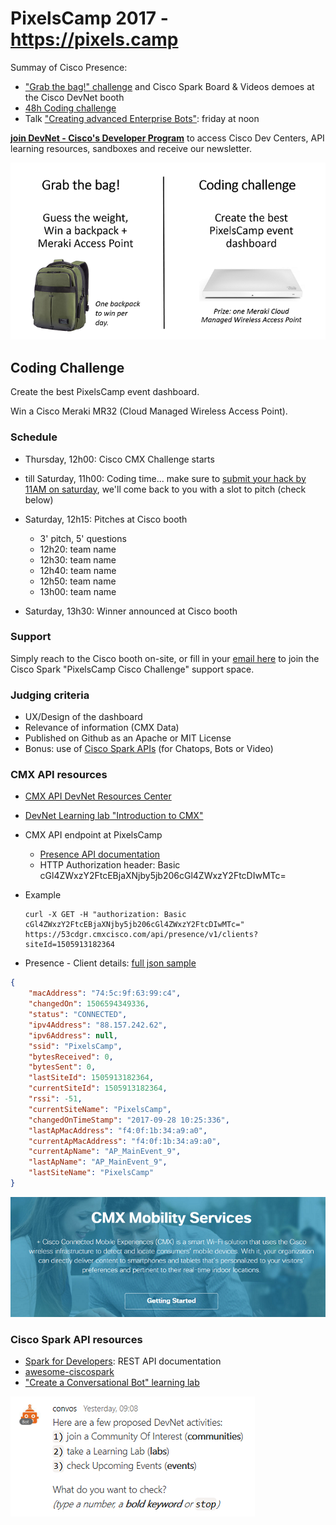 # PixelsCamp 2017 - https://pixels.camp

Summay of Cisco Presence:
- ["Grab the bag!" challenge](https://developer.cisco.com/join/pixelscamp2017) and Cisco Spark Board & Videos demoes at the Cisco DevNet booth
- [48h Coding challenge](#coding)
- Talk ["Creating advanced Enterprise Bots"](https://github.com/PixelsCamp/talks/blob/master/2017/building-advanced-bots_steve_sfartz.md): friday at noon

**[join DevNet - Cisco's Developer Program](https://developer.cisco.com/join/pixelscamp2017)** to access Cisco Dev Centers, API learning resources, sandboxes and receive our newsletter.

![challenges](img/challenges.png)


## <a name="coding"></a>Coding Challenge

Create the best PixelsCamp event dashboard.

Win a Cisco Meraki MR32 (Cloud Managed Wireless Access Point).


### Schedule

- Thursday, 12h00: Cisco CMX Challenge starts

- till Saturday, 11h00: Coding time... make sure to [submit your hack by 11AM on saturday](https://app.smartsheet.com/b/home?lx=jCXQT44nQI9bjvDBjhX5wg), we'll come back to you with a slot to pitch (check below)

- Saturday, 12h15: Pitches at Cisco booth
   - 3' pitch, 5' questions
   - 12h20: team name
   - 12h30: team name
   - 12h40: team name
   - 12h50: team name
   - 13h00: team name

- Saturday, 13h30: Winner announced at Cisco booth


### Support 

Simply reach to the Cisco booth on-site, or fill in your [email here](https://eurl.io/#Bkm0tVFoZ) to join the Cisco Spark "PixelsCamp Cisco Challenge" support space.


### Judging criteria

- UX/Design of the dashboard
- Relevance of information (CMX Data)
- Published on Github as an Apache or MIT License
- Bonus: use of [Cisco Spark APIs](https://developer.ciscospark.com/) (for Chatops, Bots or Video)


### CMX API resources

- [CMX API DevNet Resources Center](https://developer.cisco.com/site/cmx-mobility-services/)
- [DevNet Learning lab "Introduction to CMX"](https://learninglabs.cisco.com/modules/dna-cmx-mse/09-cmx-01-introduction-to-cmx/step/1
)
- CMX API endpoint at PixelsCamp
   - [Presence API documentation](https://www.cisco.com/c/en/us/td/docs/wireless/mse/cmxcloud/api/b_cmxcloud_api_reference/b-cmx-102-api-reference-guide_chapter_0100.html)
   - HTTP Authorization header: Basic cGl4ZWxzY2FtcEBjaXNjby5jb206cGl4ZWxzY2FtcDIwMTc=

- Example
    ```shell
    curl -X GET -H "authorization: Basic cGl4ZWxzY2FtcEBjaXNjby5jb206cGl4ZWxzY2FtcDIwMTc=" https://53cdgr.cmxcisco.com/api/presence/v1/clients?siteId=1505913182364
    ```

- Presence - Client details: [full json sample](presence_client_details.json)

```json
{
    "macAddress": "74:5c:9f:63:99:c4",
    "changedOn": 1506594349336,
    "status": "CONNECTED",
    "ipv4Address": "88.157.242.62",
    "ipv6Address": null,
    "ssid": "PixelsCamp",
    "bytesReceived": 0,
    "bytesSent": 0,
    "lastSiteId": 1505913182364,
    "currentSiteId": 1505913182364,
    "rssi": -51,
    "currentSiteName": "PixelsCamp",
    "changedOnTimeStamp": "2017-09-28 10:25:336",
    "lastApMacAddress": "f4:0f:1b:34:a9:a0",
    "currentApMacAddress": "f4:0f:1b:34:a9:a0",
    "currentApName": "AP_MainEvent_9",
    "lastApName": "AP_MainEvent_9",
    "lastSiteName": "PixelsCamp"
}
```


![cmx](img/cmx.png)


### Cisco Spark API resources

- [Spark for Developers](https://developer.ciscospark.com): REST API documentation
- [awesome-ciscospark](https://github.com/CiscoDevNet/awesome-ciscospark)
- ["Create a Conversational Bot" learning lab](https://learninglabs.cisco.com/tracks/collab-cloud/spark-apps/collab-spark-botkit/step/1)

![convos](img/botkit_convos.png)

